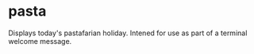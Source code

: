 # pasta
Displays today's pastafarian holiday. Intened for use as part of a terminal welcome message.
